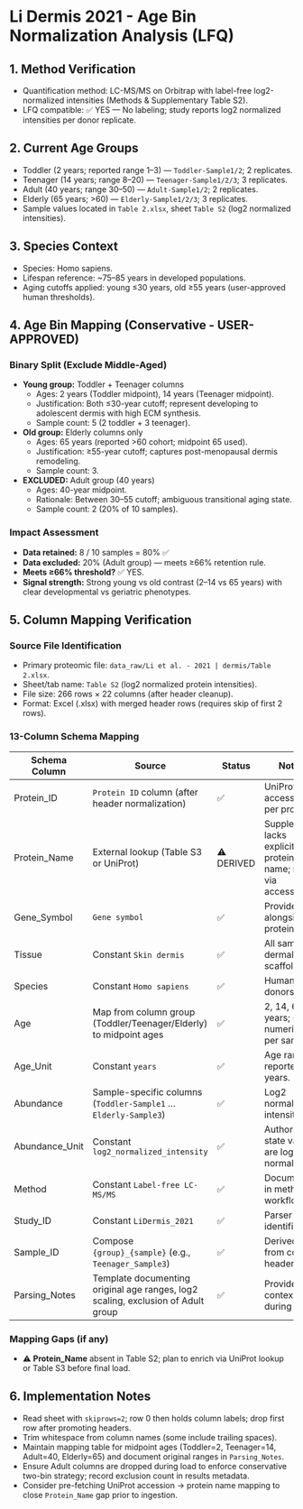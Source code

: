 # Li Dermis 2021 - Age Bin Normalization Analysis (LFQ)

## 1. Method Verification
- Quantification method: LC-MS/MS on Orbitrap with label-free log2-normalized intensities (Methods & Supplementary Table S2).
- LFQ compatible: ✅ YES — No labeling; study reports log2 normalized intensities per donor replicate.

## 2. Current Age Groups
- Toddler (2 years; reported range 1–3) — `Toddler-Sample1/2`; 2 replicates.
- Teenager (14 years; range 8–20) — `Teenager-Sample1/2/3`; 3 replicates.
- Adult (40 years; range 30–50) — `Adult-Sample1/2`; 2 replicates.
- Elderly (65 years; >60) — `Elderly-Sample1/2/3`; 3 replicates.
- Sample values located in `Table 2.xlsx`, sheet `Table S2` (log2 normalized intensities).

## 3. Species Context
- Species: Homo sapiens.
- Lifespan reference: ~75–85 years in developed populations.
- Aging cutoffs applied: young ≤30 years, old ≥55 years (user-approved human thresholds).

## 4. Age Bin Mapping (Conservative - USER-APPROVED)

### Binary Split (Exclude Middle-Aged)
- **Young group:** Toddler + Teenager columns
  - Ages: 2 years (Toddler midpoint), 14 years (Teenager midpoint).
  - Justification: Both ≤30-year cutoff; represent developing to adolescent dermis with high ECM synthesis.
  - Sample count: 5 (2 toddler + 3 teenager).
- **Old group:** Elderly columns only
  - Ages: 65 years (reported >60 cohort; midpoint 65 used).
  - Justification: ≥55-year cutoff; captures post-menopausal dermis remodeling.
  - Sample count: 3.
- **EXCLUDED:** Adult group (40 years)
  - Ages: 40-year midpoint.
  - Rationale: Between 30–55 cutoff; ambiguous transitional aging state.
  - Sample count: 2 (20% of 10 samples).

### Impact Assessment
- **Data retained:** 8 / 10 samples = 80% ✅
- **Data excluded:** 20% (Adult group) — meets ≥66% retention rule.
- **Meets ≥66% threshold?** ✅ YES.
- **Signal strength:** Strong young vs old contrast (2–14 vs 65 years) with clear developmental vs geriatric phenotypes.

## 5. Column Mapping Verification

### Source File Identification
- Primary proteomic file: `data_raw/Li et al. - 2021 | dermis/Table 2.xlsx`.
- Sheet/tab name: `Table S2` (log2 normalized protein intensities).
- File size: 266 rows × 22 columns (after header cleanup).
- Format: Excel (.xlsx) with merged header rows (requires skip of first 2 rows).

### 13-Column Schema Mapping

| Schema Column | Source | Status | Notes |
|---------------|--------|--------|-------|
| Protein_ID | `Protein ID` column (after header normalization) | ✅ | UniProt accession per protein.
| Protein_Name | External lookup (Table S3 or UniProt) | ⚠️ DERIVED | Supplement lacks explicit protein name; map via accession.
| Gene_Symbol | `Gene symbol` | ✅ | Provided alongside protein ID.
| Tissue | Constant `Skin dermis` | ✅ | All samples dermal ECM scaffolds.
| Species | Constant `Homo sapiens` | ✅ | Human donors only.
| Age | Map from column group (Toddler/Teenager/Elderly) to midpoint ages | ✅ | 2, 14, 65 years; store numeric age per sample.
| Age_Unit | Constant `years` | ✅ | Age ranges reported in years.
| Abundance | Sample-specific columns (`Toddler-Sample1` … `Elderly-Sample3`) | ✅ | Log2 normalized intensities.
| Abundance_Unit | Constant `log2_normalized_intensity` | ✅ | Authors state values are log2 normalized.
| Method | Constant `Label-free LC-MS/MS` | ✅ | Documented in methods workflow.
| Study_ID | Constant `LiDermis_2021` | ✅ | Parser identifier.
| Sample_ID | Compose `{group}_{sample}` (e.g., `Teenager_Sample3`) | ✅ | Derived from column header.
| Parsing_Notes | Template documenting original age ranges, log2 scaling, exclusion of Adult group | ✅ | Provide context during ETL.

### Mapping Gaps (if any)
- ⚠️ **Protein_Name** absent in Table S2; plan to enrich via UniProt lookup or Table S3 before final load.

## 6. Implementation Notes
- Read sheet with `skiprows=2`; row 0 then holds column labels; drop first row after promoting headers.
- Trim whitespace from column names (some include trailing spaces).
- Maintain mapping table for midpoint ages (Toddler=2, Teenager=14, Adult=40, Elderly=65) and document original ranges in `Parsing_Notes`.
- Ensure Adult columns are dropped during load to enforce conservative two-bin strategy; record exclusion count in results metadata.
- Consider pre-fetching UniProt accession → protein name mapping to close `Protein_Name` gap prior to ingestion.
